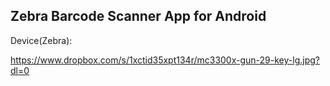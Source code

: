 
Zebra Barcode Scanner App for Android
----

Device(Zebra):

https://www.dropbox.com/s/1xctid35xpt134r/mc3300x-gun-29-key-lg.jpg?dl=0


 


